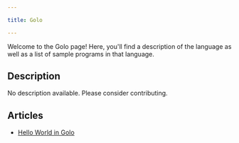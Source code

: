 ```yaml
---

title: Golo

---
```


Welcome to the Golo page! Here, you'll find a description of the language as well as a list of sample programs in that language.

## Description

No description available. Please consider contributing.

## Articles

- [Hello World in Golo](https://sampleprograms.io/projects/hello-world/golo)
